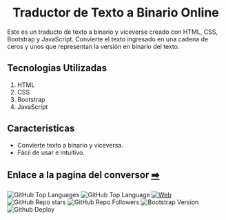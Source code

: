 <h1 align="center">Traductor de Texto a Binario Online</h1>

Este es un traducto de texto a binario y viceverse creado con HTML, CSS, Bootstrap y JavaScript. Convierte el texto ingresado en una cadena de ceros y unos que representan la versión en binario del texto.

## Tecnologias Utilizadas
1. HTML
2. CSS
3. Bootstrap
4. JavaScript

## Caracteristicas
* Convierte texto a binario y viceversa.
* Fácil de usar e intuitivo.

## Enlace a la pagina del conversor [:arrow_right:](https://ycanas.github.io/ttbinary/)

![GitHub Top Languages](https://img.shields.io/github/languages/count/ycanas/ttbinary?style=for-the-badge&labelColor=101010&color=e50000)
![GitHub Top Language](https://img.shields.io/github/languages/top/ycanas/ttbinary?color=f6e300&style=for-the-badge&labelColor=101010)
[![Web](https://img.shields.io/badge/GitHub-ycanas-14a1f0?style=for-the-badge&logo=github&logoColor=white&labelColor=101010&color=009000)](https://github.com/ycanas)
![GitHub Repo stars](https://img.shields.io/github/stars/ycanas/ttbinary?color=004ef6&style=for-the-badge&labelColor=101010)
![GitHub Repo Followers](https://img.shields.io/github/followers/ycanas?style=for-the-badge&labelColor=101010&color=ecda00&logo=github)
![Bootstrap Version](https://img.shields.io/badge/Bootstrap-4.6.2-7900a9?style=for-the-badge&labelColor=101010&logo=bootstrap&logoColor=ffffff)
![Github Deploy](https://img.shields.io/github/deployments/ycanas/ttbinary/github-pages?style=for-the-badge&labelColor=101010)

